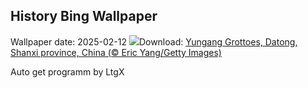 ## History Bing Wallpaper
Wallpaper date: 2025-02-12
![](https://www.bing.com/th?id=OHR.YungangGrottoes_EN-GB6267033764_UHD.jpg&w=1000)Download: [Yungang Grottoes, Datong, Shanxi province, China (© Eric Yang/Getty Images)](https://www.bing.com/th?id=OHR.YungangGrottoes_EN-GB6267033764_UHD.jpg)

Auto get programm by LtgX
